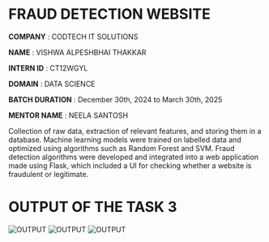 # FRAUD DETECTION WEBSITE

**COMPANY** : CODTECH IT SOLUTIONS

**NAME** : VISHWA ALPESHBHAI THAKKAR

**INTERN ID** : CT12WGYL

**DOMAIN** : DATA SCIENCE

**BATCH DURATION** :  December 30th, 2024 to March 30th, 2025

**MENTOR NAME** : NEELA SANTOSH

Collection of raw data, extraction of relevant features, and storing them in a database. Machine learning models were trained on labelled data and optimized using algorithms such as 
Random Forest and SVM. Fraud detection algorithms were developed and integrated into a web application made using Flask, which included a UI for checking whether a website is fraudulent or legitimate.

# OUTPUT OF THE TASK 3
![OUTPUT](https://github.com/user-attachments/assets/f8059e3e-f5ed-4c90-b34d-69ced4e79d0c)
![OUTPUT](https://github.com/user-attachments/assets/2ef946d2-6759-41fa-97df-075cd7847ea3)
![OUTPUT](https://github.com/user-attachments/assets/54b92e5e-97fa-4a02-a0a3-73100621415c)
